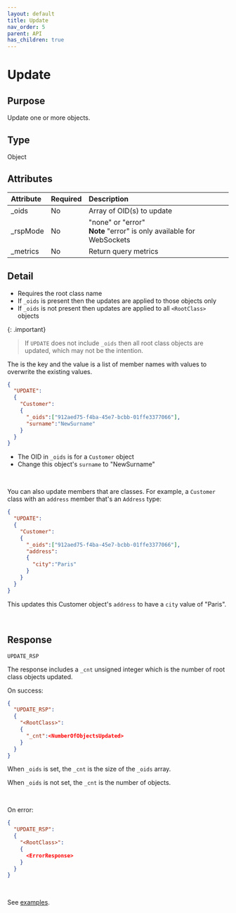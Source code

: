 ```yaml
---
layout: default
title: Update
nav_order: 5
parent: API
has_children: true
---
```


# Update

## Purpose
Update one or more objects.


## Type
Object



## Attributes

| Attribute | Required | Description |
|:-----|:---|:------- |
| _oids     | No      | Array of OID(s) to update |
| _rspMode  | No      | "none" or "error" <br/> **Note** "error" is only available for WebSockets |
| _metrics  | No      | Return query metrics |


## Detail
- Requires the root class name
- If `_oids` is present then the updates are applied to those objects only
- If `_oids` is not present then updates are applied to all `<RootClass>` objects


{: .important}
> If `UPDATE` does not include `_oids` then all root class objects are updated, which may not be the intention. 


The <RootClass> is the key and the value is a list of member names with values to overwrite the existing values.


```json
{
  "UPDATE":
  {
    "Customer":
    {
      "_oids":["912aed75-f4ba-45e7-bcbb-01ffe3377066"],
      "surname":"NewSurname"
    }
  }
}
```

- The OID in `_oids` is for a `Customer` object
- Change this object's `surname` to "NewSurname"

<br/>

You can also update members that are classes. For example, a `Customer` class with an `address` member that's an `Address` type:

```json
{
  "UPDATE":
  {
    "Customer":
    {
      "_oids":["912aed75-f4ba-45e7-bcbb-01ffe3377066"],
      "address":
      {
        "city":"Paris"
      }
    }
  }
}
```

This updates this Customer object's `address` to have a `city` value of "Paris".


<br/>

## Response
`UPDATE_RSP`

The response includes a `_cnt` unsigned integer which is the number of root class objects updated.


On success:

```json
{
  "UPDATE_RSP":
  {
    "<RootClass>":
    {
      "_cnt":<NumberOfObjectsUpdated>
    }
  }
}
```


When `_oids` is set, the `_cnt` is the size of the `_oids` array.

When `_oids` is not set, the `_cnt` is the number of <RootClass> objects.

<br/>

On error:

```json
{
  "UPDATE_RSP":
  {
    "<RootClass>":
    {
      <ErrorResponse>
    }
  }
}
```



<br/>

See [examples](update-examples.md).
